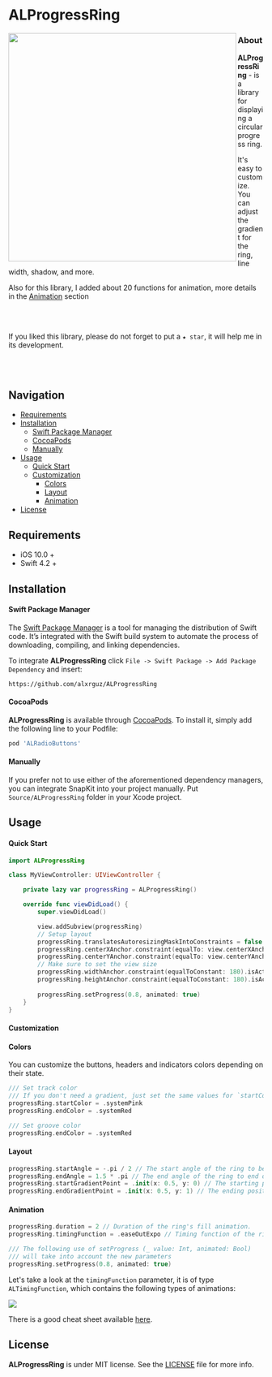 # ALProgressRing



<img align="left" src="https://github.com/alxrguz/ALProgressRing/blob/main/Assets/PreviewBanner.gif" width="450"/>

### About

**ALProgressRing** - is a library for displaying a circular progress ring. 

It's easy to customize. You can adjust the gradient for the ring, line width, shadow, and more.

Also for this library, I added about 20 functions for animation, more details in the [Animation](#Animation) section

<br/>

<br/>

If you liked this library, please do not forget to put a `★ star`, it will help me in its development.

<br/>

<br/>

## Navigation

- [Requirements](#requirements)
- [Installation](#installation)
  - [Swift Package Manager](#Swift-Package-Manager)
  - [CocoaPods](#CocoaPods)
  - [Manually](#Manually)
- [Usage](#usage)
  - [Quick Start](#Quick-Start)
  - [Customization](#Customization)
    - [Colors](#colors)
    - [Layout](#Layout)
    - [Animation](#Animation)
- [License](https://github.com/SnapKit/SnapKit#license)

## 

## Requirements

- iOS 10.0 + 
- Swift 4.2 +



## Installation

#### Swift Package Manager

The [Swift Package Manager](https://swift.org/package-manager/) is a tool for managing the distribution of Swift code. It’s integrated with the Swift build system to automate the process of downloading, compiling, and linking dependencies.

To integrate **ALProgressRing** click `File -> Swift Package -> Add Package Dependency` and insert:

```ogdl
https://github.com/alxrguz/ALProgressRing
```

#### CocoaPods

**ALProgressRing** is available through [CocoaPods](http://cocoapods.org/). To install it, simply add the following line to your Podfile:

```ruby
pod 'ALRadioButtons'
```

#### Manually

If you prefer not to use either of the aforementioned dependency managers, you can integrate SnapKit into your project manually. Put `Source/ALProgressRing` folder in your Xcode project. 



## Usage

#### Quick Start

```swift
import ALProgressRing

class MyViewController: UIViewController {

    private lazy var progressRing = ALProgressRing()

    override func viewDidLoad() {
        super.viewDidLoad()

        view.addSubview(progressRing)
        // Setup layout
        progressRing.translatesAutoresizingMaskIntoConstraints = false
        progressRing.centerXAnchor.constraint(equalTo: view.centerXAnchor).isActive = true
        progressRing.centerYAnchor.constraint(equalTo: view.centerYAnchor).isActive = true
      	// Make sure to set the view size
        progressRing.widthAnchor.constraint(equalToConstant: 180).isActive = true
        progressRing.heightAnchor.constraint(equalToConstant: 180).isActive = true
        
        progressRing.setProgress(0.8, animated: true)
    }
}
```



#### Customization

#### Colors

You can customize the buttons, headers and indicators colors depending on their state.

```swift
/// Set track color
/// If you don't need a gradient, just set the same values for `startColor` and `endColor`
progressRing.startColor = .systemPink 
progressRing.endColor = .systemRed 

/// Set groove color
progressRing.endColor = .systemRed 
```



#### Layout

```swift
progressRing.startAngle = -.pi / 2 // The start angle of the ring to begin drawing.
progressRing.endAngle = 1.5 * .pi // The end angle of the ring to end drawing. 
progressRing.startGradientPoint = .init(x: 0.5, y: 0) // The starting poin of the gradient
progressRing.endGradientPoint = .init(x: 0.5, y: 1) // The ending position of the gradient.
```



#### Animation

```swift
progressRing.duration = 2 // Duration of the ring's fill animation.
progressRing.timingFunction = .easeOutExpo // Timing function of the ring's fill animation.

/// The following use of setProgress (_ value: Int, animated: Bool) 
/// will take into account the new parameters 
progressRing.setProgress(0.8, animated: true)
```

Let's take a look at the `timingFunction` parameter, it is of type `ALTimingFunction`, which contains the following types of animations:

<img src="https://github.com/alxrguz/ALProgressRing/blob/main/Assets/timingFunctions.png"/>

There is a good cheat sheet available [here](http://easings.net/).

## License

**ALProgressRing** is under MIT license. See the [LICENSE](https://github.com/alxrguz/ALProgressRing/blob/main/LICENSE) file for more info.

